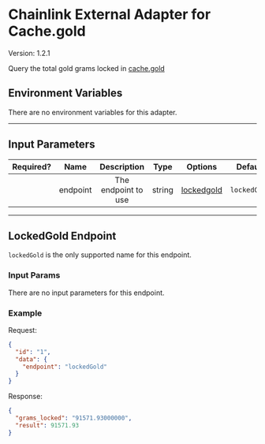 # Chainlink External Adapter for Cache.gold

Version: 1.2.1

Query the total gold grams locked in [cache.gold](https://contract.cache.gold/api/lockedGold)

## Environment Variables

There are no environment variables for this adapter.

---

## Input Parameters

| Required? |   Name   |     Description     |  Type  |              Options               |   Default    |
| :-------: | :------: | :-----------------: | :----: | :--------------------------------: | :----------: |
|           | endpoint | The endpoint to use | string | [lockedgold](#lockedgold-endpoint) | `lockedGold` |

---

## LockedGold Endpoint

`lockedGold` is the only supported name for this endpoint.

### Input Params

There are no input parameters for this endpoint.

### Example

Request:

```json
{
  "id": "1",
  "data": {
    "endpoint": "lockedGold"
  }
}
```

Response:

```json
{
  "grams_locked": "91571.93000000",
  "result": 91571.93
}
```
